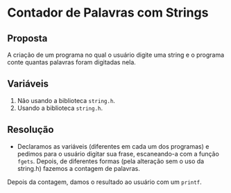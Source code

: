 # Contador de Palavras com Strings

## Proposta

A criação de um programa no qual o usuário digite uma string e o programa conte quantas palavras foram digitadas nela.

## Variáveis

1. Não usando a biblioteca `string.h`.
2. Usando a biblioteca `string.h`.

## Resolução

- Declaramos as variáveis (diferentes em cada um dos programas) e pedimos para o usuário digitar sua frase, escaneando-a com a função `fgets`. 
Depois, de diferentes formas (pela alteração sem o uso da string.h) fazemos a contagem de palavras.

Depois da contagem, damos o resultado ao usuário com um `printf`.
